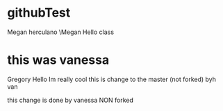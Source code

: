 # githubTest
Megan
herculano
\Megan
Hello class
# this was vanessa
Gregory
Hello
Im really cool
this is change to the master (not forked) byh van

this change is done by vanessa NON forked
